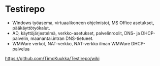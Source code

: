 # Testirepo
- Windows työasema, virtuaalikoneen ohjelmistot, MS Office asetukset, pääkäyttötyökalut.
- AD, käyttöjärjestelmä, verkko-asetukset, palvelinroolit, DNS- ja DHCP-palvelin, maanantai.intran DNS-tietueet.
- WMWare verkot, NAT-verkko, NAT-verkko ilman WMWare DHCP-palvelua
    
https://github.com/TimoKuukka/Testirepo/wiki

